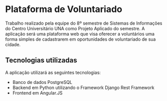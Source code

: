 # Plataforma de Voluntariado
Trabalho realizado pela equipe do 8º semestre de Sistemas de Informações do Centro Universitário UNA como Projeto Aplicado do semestre.
A aplicação será uma plataforma web que visa oferecer a voluntários uma forma simples de cadastrarem em oportunidades de voluntariado de sua cidade.

## Tecnologias utilizadas 
A aplicação utilizará as seguintes tecnologias:

* Banco de dados PostgreSQL
* Backend em Python utilizando o Framework Django Rest Framework
* Frontend em Angular.JS
